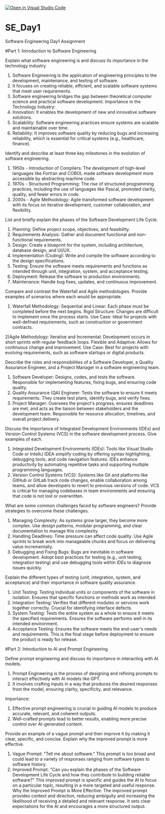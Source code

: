 [![Open in Visual Studio Code](https://classroom.github.com/assets/open-in-vscode-2e0aaae1b6195c2367325f4f02e2d04e9abb55f0b24a779b69b11b9e10269abc.svg)](https://classroom.github.com/online_ide?assignment_repo_id=15558373&assignment_repo_type=AssignmentRepo)
# SE_Day1
Software Engineering Day1 Assignment

#Part 1: Introduction to Software Engineering

Explain what software engineering is and discuss its importance in the technology industry.
1) Software Engineering is the application of engineering principles to the development, maintenance, and testing of software.
2) It focuses on creating reliable, efficient, and scalable software systems that meet user requirements.
3) Software engineering bridges the gap between theoretical computer science and practical software development.
Importance in the Technology Industry:
1) Innovation: It enables the development of new and innovative software solutions.
2) Scalability: Software engineering practices ensure systems are scalable and maintainable over time.
3) Reliability: It improves software quality by reducing bugs and increasing reliability, which is essential for critical systems (e.g., healthcare, finance).

Identify and describe at least three key milestones in the evolution of software engineering.
1) 1950s - Introduction of Compilers: The development of high-level languages like Fortran and COBOL made software development more accessible by abstracting machine code.
2) 1970s - Structured Programming: The rise of structured programming practices, including the use of languages like Pascal, promoted clarity, quality, and fewer errors in code.
3) 2000s - Agile Methodology: Agile transformed software development with its focus on iterative development, customer collaboration, and flexibility.

List and briefly explain the phases of the Software Development Life Cycle.
1) Planning: Define project scope, objectives, and feasibility.
2) Requirements Analysis: Gather and document functional and non-functional requirements.
3) Design: Create a blueprint for the system, including architecture, database design, and UI/UX.
4) Implementation (Coding): Write and compile the software according to the design specifications.
5) Testing: Ensure the software meets requirements and functions as intended through unit, integration, system, and acceptance testing.
6) Deployment: Release the software to production environments.
7) Maintenance: Handle bug fixes, updates, and continuous improvement.

Compare and contrast the Waterfall and Agile methodologies. Provide examples of scenarios where each would be appropriate.
1) Waterfall Methodology:
Sequential and Linear: Each phase must be completed before the next begins.
Rigid Structure: Changes are difficult to implement once the process starts.
Use Case: Ideal for projects with well-defined requirements, such as construction or government contracts.

2)Agile Methodology:
Iterative and Incremental: Development occurs in short sprints with regular feedback loops.
Flexible and Adaptive: Allows for continuous change and improvement.
Use Case: Best for projects with evolving requirements, such as software startups or digital products.

Describe the roles and responsibilities of a Software Developer, a Quality Assurance Engineer, and a Project Manager in a software engineering team.
1) Software Developer: Designs, codes, and tests the software. Responsible for implementing features, fixing bugs, and ensuring code quality.
2) Quality Assurance (QA) Engineer: Tests the software to ensure it meets requirements. They create test plans, identify bugs, and verify fixes.
3) Project Manager: Oversees the project's progress, ensures deadlines are met, and acts as the liaison between stakeholders and the development team. Responsible for resource allocation, timelines, and overall project delivery.

Discuss the importance of Integrated Development Environments (IDEs) and Version Control Systems (VCS) in the software development process. Give examples of each.
1) Integrated Development Environments (IDEs): Tools like Visual Studio Code or IntelliJ IDEA simplify coding by offering syntax highlighting, debugging tools, and code navigation features. IDEs enhance productivity by automating repetitive tasks and supporting multiple programming languages.
2) Version Control Systems (VCS): Systems like Git and platforms like GitHub or GitLab track code changes, enable collaboration among teams, and allow developers to revert to previous versions of code. VCS is critical for managing codebases in team environments and ensuring that code is not lost or overwritten.

What are some common challenges faced by software engineers? Provide strategies to overcome these challenges.
1) Managing Complexity: As systems grow larger, they become more complex. Use design patterns, modular programming, and clear documentation to manage this complexity.
2) Handling Deadlines: Time pressure can affect code quality. Use Agile sprints to break work into manageable chunks and focus on delivering value incrementally.
3) Debugging and Fixing Bugs: Bugs are inevitable in software development. Adopt best practices for testing (e.g., unit testing, integration testing) and use debugging tools within IDEs to diagnose issues quickly.

Explain the different types of testing (unit, integration, system, and acceptance) and their importance in software quality assurance.
1) Unit Testing: Testing individual units or components of the software in isolation. Ensures that specific functions or methods work as intended.
2) Integration Testing: Verifies that different modules or services work together correctly. Crucial for identifying interface defects.
3) System Testing: Tests the entire system as a whole to ensure it meets the specified requirements. Ensures the software performs well in its intended environment.
4) Acceptance Testing: Ensures the software meets the end-user's needs and requirements. This is the final stage before deployment to ensure the product is ready for release.


#Part 2: Introduction to AI and Prompt Engineering


Define prompt engineering and discuss its importance in interacting with AI models.
1) Prompt Engineering is the process of designing and refining prompts to interact effectively with AI models like GPT.
2) It involves crafting inputs in a way that produces the desired responses from the model, ensuring clarity, specificity, and relevance.

Importance:
1) Effective prompt engineering is crucial in guiding AI models to produce accurate, relevant, and coherent outputs.
2) Well-crafted prompts lead to better results, enabling more precise control over AI-generated content.

Provide an example of a vague prompt and then improve it by making it clear, specific, and concise. Explain why the improved prompt is more effective.
1) Vague Prompt: "Tell me about software." This prompt is too broad and could lead to a variety of responses ranging from software types to software history.
2) Improved Prompt: "Can you explain the phases of the Software Development Life Cycle and how they contribute to building reliable software?" This improved prompt is specific and guides the AI to focus on a particular topic, resulting in a more targeted and useful response.
Why the Improved Prompt is More Effective:
The improved prompt provides context and direction, reducing ambiguity and increasing the likelihood of receiving a detailed and relevant response. It sets clear expectations for the AI and encourages a more structured output.
